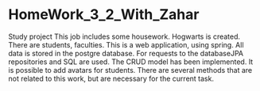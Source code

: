 # HomeWork_3_2_With_Zahar
Study project
This job includes some housework. Hogwarts is created. There are students, faculties. 
This is a web application, using spring. All data is stored in the postgre database. 
For requests to the databaseJPA repositories and SQL are used. 
The CRUD model has been implemented. It is possible to add avatars for students. 
There are several methods that are not related to this work, but are necessary for the current task.
